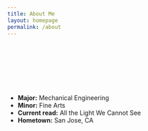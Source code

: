 ```yaml
---
title: About Me
layout: homepage
permalink: /about
---
```

<br>
<br>
<br>
<br>
<br>
<br>

- **Major:** Mechanical Engineering
- **Minor:** Fine Arts
- **Current read:** All the Light We Cannot See
- **Hometown:** San Jose, CA
